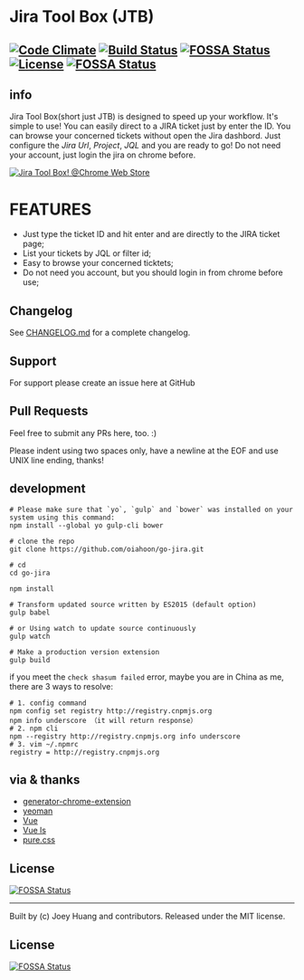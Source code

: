 # Jira Tool Box (JTB)
[![Code Climate](https://codeclimate.com/github/oiahoon/jtb/badges/gpa.svg)](https://codeclimate.com/github/oiahoon/jtb)
[![Build Status](https://travis-ci.org/oiahoon/jtb.svg?branch=master)](https://travis-ci.org/oiahoon/jtb)
[![FOSSA Status](https://app.fossa.io/api/projects/git%2Bhttps%3A%2F%2Fgithub.com%2Foiahoon%2Fjtb.svg?type=shield)](https://app.fossa.io/projects/git%2Bhttps%3A%2F%2Fgithub.com%2Foiahoon%2Fjtb?ref=badge_shield)
[![License](https://img.shields.io/badge/License-MIT-blue.svg)](LICENSE)
[![FOSSA Status](https://app.fossa.io/api/projects/git%2Bhttps%3A%2F%2Fgithub.com%2Foiahoon%2Fjtb.svg?type=shield)](https://app.fossa.io/projects/git%2Bhttps%3A%2F%2Fgithub.com%2Foiahoon%2Fjtb?ref=badge_shield)
----
## info
  Jira Tool Box(short just JTB) is designed to speed up your workflow. It's simple to use!
  You can easily direct to a JIRA ticket just by enter the ID.
  You can browse your concerned tickets without open the Jira dashbord.
  Just configure the *Jira Url*, *Project*, *JQL* and you are ready to go! Do not need your account, just login the jira on chrome before.

[![Jira Tool Box! @Chrome Web Store](https://developer.chrome.com/webstore/images/ChromeWebStore_Badge_v2_206x58.png "Jira Tool Box! @Chrome Web Store")](https://chrome.google.com/webstore/detail/jira-tool-box/loekjiebmpggjjhekdeifbbbmlcdlbba?hl=zh-CN)

#  FEATURES
  - Just type the ticket ID and hit enter and are directly to the JIRA ticket page;
  - List your tickets by JQL or filter id;
  - Easy to browse your concerned ticktets;
  - Do not need you account, but you should login in from chrome before use;

## Changelog

See [CHANGELOG.md](CHANGELOG.md) for a complete changelog.

## Support

For support please create an issue here at GitHub

## Pull Requests

Feel free to submit any PRs here, too. :)

Please indent using two spaces only, have a newline at the EOF and use UNIX line ending, thanks!


## development
```bashshell
# Please make sure that `yo`, `gulp` and `bower` was installed on your system using this command:
npm install --global yo gulp-cli bower

# clone the repo
git clone https://github.com/oiahoon/go-jira.git

# cd 
cd go-jira

npm install

# Transform updated source written by ES2015 (default option)
gulp babel

# or Using watch to update source continuously
gulp watch

# Make a production version extension
gulp build
```
if you meet the `check shasum failed` error, maybe you are in China as me,
there are 3 ways to resolve:

```bashshell
# 1. config command
npm config set registry http://registry.cnpmjs.org 
npm info underscore （it will return response）
# 2. npm cli
npm --registry http://registry.cnpmjs.org info underscore 
# 3. vim ~/.npmrc 
registry = http://registry.cnpmjs.org
```

## via & thanks
  - [generator-chrome-extension](https://github.com/yeoman/generator-chrome-extension)
  - [yeoman](http://yeoman.io/)
  - [Vue](https://github.com/vuejs/vue)
  - [Vue ls](https://github.com/RobinCK/vue-ls)
  - [pure.css](https://purecss.io/)

## License
[![FOSSA Status](https://app.fossa.io/api/projects/git%2Bhttps%3A%2F%2Fgithub.com%2Foiahoon%2Fjtb.svg?type=large)](https://app.fossa.io/projects/git%2Bhttps%3A%2F%2Fgithub.com%2Foiahoon%2Fjtb?ref=badge_large)

----
Built by (c) Joey Huang and contributors. Released under the MIT license.


## License
[![FOSSA Status](https://app.fossa.io/api/projects/git%2Bhttps%3A%2F%2Fgithub.com%2Foiahoon%2Fjtb.svg?type=large)](https://app.fossa.io/projects/git%2Bhttps%3A%2F%2Fgithub.com%2Foiahoon%2Fjtb?ref=badge_large)
